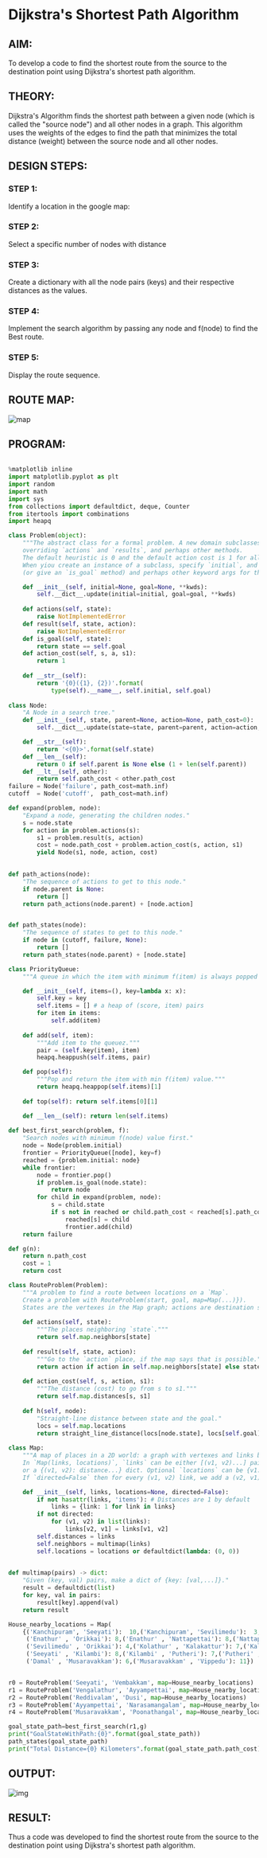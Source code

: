 # Dijkstra's Shortest Path Algorithm
## AIM:

To develop a code to find the shortest route from the source to the destination point using Dijkstra's shortest path algorithm.

## THEORY:
Dijkstra's Algorithm finds the shortest path between a given node (which is called the "source node") and all other nodes in a graph. This algorithm uses the weights of the edges to find the path that minimizes the total distance (weight) between the source node and all other nodes.

## DESIGN STEPS:

### STEP 1:
Identify a location in the google map:

### STEP 2:
Select a specific number of nodes with distance

### STEP 3:
Create a dictionary with all the node pairs (keys) and their respective distances as the values.

### STEP 4:
Implement the search algorithm by passing any node and f(node) to find the Best route.

### STEP 5:
Display the route sequence.


## ROUTE MAP:

![map](https://user-images.githubusercontent.com/75413726/167609768-a7e30483-2a65-4645-a82d-cd6e8953c71e.jpeg)


## PROGRAM:
```python

%matplotlib inline
import matplotlib.pyplot as plt
import random
import math
import sys
from collections import defaultdict, deque, Counter
from itertools import combinations
import heapq

class Problem(object):
    """The abstract class for a formal problem. A new domain subclasses this,
    overriding `actions` and `results`, and perhaps other methods.
    The default heuristic is 0 and the default action cost is 1 for all states.
    When yiou create an instance of a subclass, specify `initial`, and `goal` states 
    (or give an `is_goal` method) and perhaps other keyword args for the subclass."""

    def __init__(self, initial=None, goal=None, **kwds): 
        self.__dict__.update(initial=initial, goal=goal, **kwds) 
        
    def actions(self, state):        
        raise NotImplementedError
    def result(self, state, action): 
        raise NotImplementedError
    def is_goal(self, state):        
        return state == self.goal
    def action_cost(self, s, a, s1): 
        return 1
    
    def __str__(self):
        return '{0}({1}, {2})'.format(
            type(self).__name__, self.initial, self.goal)
    
class Node:
    "A Node in a search tree."
    def __init__(self, state, parent=None, action=None, path_cost=0):
        self.__dict__.update(state=state, parent=parent, action=action, path_cost=path_cost)

    def __str__(self): 
        return '<{0}>'.format(self.state)
    def __len__(self): 
        return 0 if self.parent is None else (1 + len(self.parent))
    def __lt__(self, other): 
        return self.path_cost < other.path_cost
failure = Node('failure', path_cost=math.inf) 
cutoff  = Node('cutoff',  path_cost=math.inf)

def expand(problem, node):
    "Expand a node, generating the children nodes."
    s = node.state
    for action in problem.actions(s):
        s1 = problem.result(s, action)
        cost = node.path_cost + problem.action_cost(s, action, s1)
        yield Node(s1, node, action, cost)
        

def path_actions(node):
    "The sequence of actions to get to this node."
    if node.parent is None:
        return []  
    return path_actions(node.parent) + [node.action]


def path_states(node):
    "The sequence of states to get to this node."
    if node in (cutoff, failure, None): 
        return []
    return path_states(node.parent) + [node.state]

class PriorityQueue:
    """A queue in which the item with minimum f(item) is always popped first."""

    def __init__(self, items=(), key=lambda x: x): 
        self.key = key
        self.items = [] # a heap of (score, item) pairs
        for item in items:
            self.add(item)
         
    def add(self, item):
        """Add item to the queuez."""
        pair = (self.key(item), item)
        heapq.heappush(self.items, pair)

    def pop(self):
        """Pop and return the item with min f(item) value."""
        return heapq.heappop(self.items)[1]
    
    def top(self): return self.items[0][1]

    def __len__(self): return len(self.items)
    
def best_first_search(problem, f):
    "Search nodes with minimum f(node) value first."
    node = Node(problem.initial)
    frontier = PriorityQueue([node], key=f)
    reached = {problem.initial: node}
    while frontier:
        node = frontier.pop()
        if problem.is_goal(node.state):
            return node
        for child in expand(problem, node):
            s = child.state
            if s not in reached or child.path_cost < reached[s].path_cost:
                reached[s] = child
                frontier.add(child)
    return failure

def g(n): 
    return n.path_cost
    cost = 1
    return cost

class RouteProblem(Problem):
    """A problem to find a route between locations on a `Map`.
    Create a problem with RouteProblem(start, goal, map=Map(...)}).
    States are the vertexes in the Map graph; actions are destination states."""
    
    def actions(self, state): 
        """The places neighboring `state`."""
        return self.map.neighbors[state]
    
    def result(self, state, action):
        """Go to the `action` place, if the map says that is possible."""
        return action if action in self.map.neighbors[state] else state
    
    def action_cost(self, s, action, s1):
        """The distance (cost) to go from s to s1."""
        return self.map.distances[s, s1]
    
    def h(self, node):
        "Straight-line distance between state and the goal."
        locs = self.map.locations
        return straight_line_distance(locs[node.state], locs[self.goal])
    
class Map:
    """A map of places in a 2D world: a graph with vertexes and links between them. 
    In `Map(links, locations)`, `links` can be either [(v1, v2)...] pairs, 
    or a {(v1, v2): distance...} dict. Optional `locations` can be {v1: (x, y)} 
    If `directed=False` then for every (v1, v2) link, we add a (v2, v1) link."""

    def __init__(self, links, locations=None, directed=False):
        if not hasattr(links, 'items'): # Distances are 1 by default
            links = {link: 1 for link in links}
        if not directed:
            for (v1, v2) in list(links):
                links[v2, v1] = links[v1, v2]
        self.distances = links
        self.neighbors = multimap(links)
        self.locations = locations or defaultdict(lambda: (0, 0))

        
def multimap(pairs) -> dict:
    "Given (key, val) pairs, make a dict of {key: [val,...]}."
    result = defaultdict(list)
    for key, val in pairs:
        result[key].append(val)
    return result

House_nearby_locations = Map(
    {('Kanchipuram', 'Seeyati'):  10,('Kanchipuram', 'Sevilimedu'):  3,('Kanchipuram' , 'Orikkai'): 4,('Seeyati' , 'Kilambi'): 8,('Seeyati' , 'Enathur'): 12,
     ('Enathur' , 'Orikkai'): 8,('Enathur' , 'Nattapettai'): 8,('Nattapettai' , 'Orikkai'): 4,('Nattapettai' , 'Ayyampettai'): 3,('Orikkai' , 'Kolathur'): 1,
     ('Sevilimedu' , 'Orikkai'): 4,('Kolathur' , 'Kalakattur'): 7,('Kalakattur' , 'Poonathangal'): 9,('Poonathangal' , 'Mamandur'): 6,('Mamandur' , 'Narasamangalam'): 4,('Sevilimedu' , 'Dusi'): 5,
     ('Seeyati' , 'Kilambi'): 8,('Kilambi' , 'Putheri'): 7,('Putheri' , 'Vippedu'): 8,('Vippedu' , 'Vengalathur'): 11,('Vengalathur' , 'Vembakkam'): 5,('Putheri' , 'Reddivalam'): 21,('Reddivalam' , 'Damal'): 8,
     ('Damal' , 'Musaravakkam'): 6,('Musaravakkam' , 'Vippedu'): 11})


r0 = RouteProblem('Seeyati', 'Vembakkam', map=House_nearby_locations)
r1 = RouteProblem('Vengalathur', 'Ayyampettai', map=House_nearby_locations)
r2 = RouteProblem('Reddivalam', 'Dusi', map=House_nearby_locations)
r3 = RouteProblem('Ayyampettai', 'Narasamangalam', map=House_nearby_locations)
r4 = RouteProblem('Musaravakkam', 'Poonathangal', map=House_nearby_locations)

goal_state_path=best_first_search(r1,g)
print("GoalStateWithPath:{0}".format(goal_state_path))
path_states(goal_state_path) 
print("Total Distance={0} Kilometers".format(goal_state_path.path_cost))


```
## OUTPUT:

![img](https://user-images.githubusercontent.com/75413726/167612674-7e2ba868-f383-4a7f-810e-e555d476f5e3.jpg)

## RESULT:

Thus a code was developed to find the shortest route from the source to the destination point using Dijkstra's shortest path algorithm.


